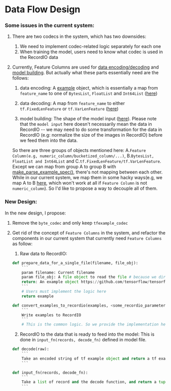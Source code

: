 # Data Flow Design
### Some issues in the current system:
1. There are two codecs in the system, which has two downsides:
    1. We need to implement codec-related logic separately for each one
    2. When training the model, users need to know what codec is used in the RecordIO data

2. Currently, Feature Columns are used for [data encoding/decoding](https://github.com/wangkuiyi/elasticdl/blob/f83834067fbc610fa7a7261a758c9d13aff09a0c/elasticdl/python/data/codec/tf_example_codec.py#L5-L11) and [model building](https://github.com/wangkuiyi/elasticdl/blob/f83834067fbc610fa7a7261a758c9d13aff09a0c/elasticdl/python/elasticdl/worker/worker.py#L52). But actually what these parts essentially need are the follows:

    1. data encoding: A [example](https://github.com/tensorflow/tensorflow/blob/93dd14dce2e8751bcaab0a0eb363d55eb0cc5813/tensorflow/core/example/example.proto#L88-L90) object, which is essentially a map from `feature_name` to one of `BytesList`, `FloatList` and `Int64List` ([here](https://github.com/tensorflow/tensorflow/blob/93dd14dce2e8751bcaab0a0eb363d55eb0cc5813/tensorflow/core/example/feature.proto#L76-L88))

    2. data decoding: A map from `feature_name` to either `tf.FixedLenFeature` or `tf.VarLenFeature` ([here](https://www.tensorflow.org/tutorials/load_data/tf_records#read_the_tfrecord_file))

    3. model building: The shape of the model input ([here](https://github.com/wangkuiyi/elasticdl/blob/f83834067fbc610fa7a7261a758c9d13aff09a0c/elasticdl/python/elasticdl/common/model_helper.py#L20)). Please note that the `model input` here doesn't necessarily mean the data in RecordIO -- we may need to do some transformation for the data in RecordIO (e.g: normalize the size of the images in RecordIO) before we feed them into the data.

	So there are three groups of objects mentioned here: A.`Feature Column(e.g, numeric_column/bucketized_column/...)`, B.`BytesList, FloatList and Int64List` and C.`tf.FixedLenFeature/tf.VarLenFeature`. Except we can map from group A to group B with [make_parse_example_spec()](https://www.tensorflow.org/api_docs/python/tf/feature_column/make_parse_example_spec), there's not mapping between each other. While in our current system, we map them in some hacky ways(e.g, we map A to B [here](elasticdl/python/data/recordio_gen/convert_numpy_to_recordio.py), which won't work at all if `Feature Column` is not `numeric_column`). So I'd like to propose a way to decouple all of them.

### New Design:
In the new design, I propose:
1. Remove the `byte_codec` and only keep `tfexample_codec`

2. Get rid of the concept of `Feature Columns` in the system, and refactor the components in our current system that currently need `Feature Columns` as follow:
    1. Raw data to RecordIO:
    ```python
    def prepare_data_for_a_single_file(filename, file_obj):
        ```
        param filename: Current filename
        param file_obj: A file object to read the file # because we directly read from tar file, we can't get this file_obj from filename
        return: An example object https://github.com/tensorflow/tensorflow/blob/r1.13/tensorflow/core/example/example.proto#L88-L90
        ```
        # Users must implement the logic here
        return example
    ```

    ```python
    def convert_examples_to_recordio(examples, <some_recordio_parameters>):
        ```
        Write examples to RecordIO
        ```
        # This is the common logic. So we provide the implementation here.
    ```

    2. RecordIO to the data that is ready to feed into the model:
    This is done in `input_fn(records, decode_fn)` defined in model file.
    ```python
    def decode(raw):
        ```
        Take an encoded string of tf example object and return a tf example object
        ```
    ```
    ```python
    def input_fn(records, decode_fn):
        ```
        Take a list of record and the decode function, and return a tuple (feature_tensor_list, label_numpy_array)
        ```
    ```